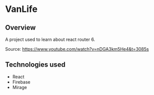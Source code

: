 # VanLife

## Overview

A project used to learn about react router 6.

Source: https://www.youtube.com/watch?v=nDGA3km5He4&t=3085s

## Technologies used

- React
- Firebase
- Mirage
